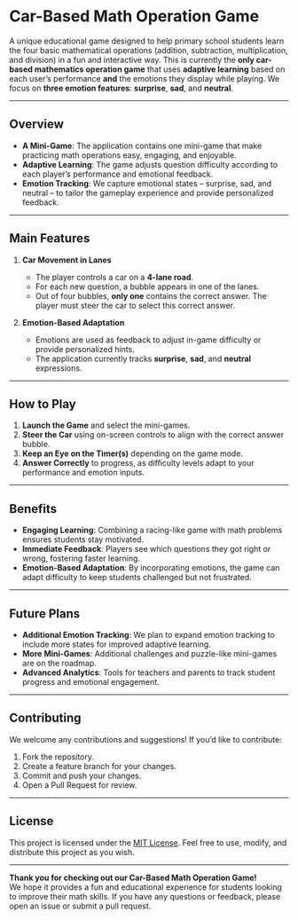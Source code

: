 # Car-Based Math Operation Game

A unique educational game designed to help primary school students learn the four basic mathematical operations (addition, subtraction, multiplication, and division) in a fun and interactive way. This is currently the **only car-based mathematics operation game** that uses **adaptive learning** based on each user’s performance **and** the emotions they display while playing. We focus on **three emotion features**: **surprise**, **sad**, and **neutral**.

---

## Overview

- **A Mini-Game**: The application contains one mini-game that make practicing math operations easy, engaging, and enjoyable.  
- **Adaptive Learning**: The game adjusts question difficulty according to each player’s performance and emotional feedback.  
- **Emotion Tracking**: We capture emotional states – surprise, sad, and neutral – to tailor the gameplay experience and provide personalized feedback.

---

## Main Features

1. **Car Movement in Lanes**  
   - The player controls a car on a **4-lane road**.  
   - For each new question, a bubble appears in one of the lanes.  
   - Out of four bubbles, **only one** contains the correct answer. The player must steer the car to select this correct answer.

2. **Emotion-Based Adaptation**  
   - Emotions are used as feedback to adjust in-game difficulty or provide personalized hints.  
   - The application currently tracks **surprise**, **sad**, and **neutral** expressions.

---

## How to Play

1. **Launch the Game** and select the mini-games.  
2. **Steer the Car** using on-screen controls to align with the correct answer bubble.  
3. **Keep an Eye on the Timer(s)** depending on the game mode.  
4. **Answer Correctly** to progress, as difficulty levels adapt to your performance and emotion inputs.

---

## Benefits

- **Engaging Learning**: Combining a racing-like game with math problems ensures students stay motivated.  
- **Immediate Feedback**: Players see which questions they got right or wrong, fostering faster learning.  
- **Emotion-Based Adaptation**: By incorporating emotions, the game can adapt difficulty to keep students challenged but not frustrated.

---

## Future Plans

- **Additional Emotion Tracking**: We plan to expand emotion tracking to include more states for improved adaptive learning.  
- **More Mini-Games**: Additional challenges and puzzle-like mini-games are on the roadmap.  
- **Advanced Analytics**: Tools for teachers and parents to track student progress and emotional engagement.

---

## Contributing

We welcome any contributions and suggestions! If you’d like to contribute:
1. Fork the repository.
2. Create a feature branch for your changes.
3. Commit and push your changes.
4. Open a Pull Request for review.

---

## License

This project is licensed under the [MIT License](LICENSE). Feel free to use, modify, and distribute this project as you wish.

---

**Thank you for checking out our Car-Based Math Operation Game!**  
We hope it provides a fun and educational experience for students looking to improve their math skills. If you have any questions or feedback, please open an issue or submit a pull request.
